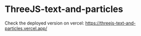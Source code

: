 # ThreeJS-text-and-particles

Check the deployed version on vercel:
https://threejs-text-and-particles.vercel.app/
